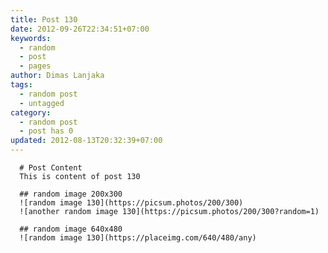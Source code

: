 ```yaml
---
title: Post 130
date: 2012-09-26T22:34:51+07:00
keywords:
  - random
  - post
  - pages
author: Dimas Lanjaka
tags:
  - random post
  - untagged
category:
  - random post
  - post has 0
updated: 2012-08-13T20:32:39+07:00
---
```


      # Post Content
      This is content of post 130

      ## random image 200x300
      ![random image 130](https://picsum.photos/200/300)
      ![another random image 130](https://picsum.photos/200/300?random=1)

      ## random image 640x480
      ![random image 130](https://placeimg.com/640/480/any)
      